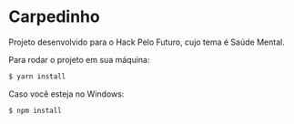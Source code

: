 # Carpedinho

Projeto desenvolvido para o Hack Pelo Futuro, cujo tema é Saúde Mental.


Para rodar o projeto em sua máquina: 

```sh
$ yarn install
```

Caso você esteja no Windows:

```sh
$ npm install
```
